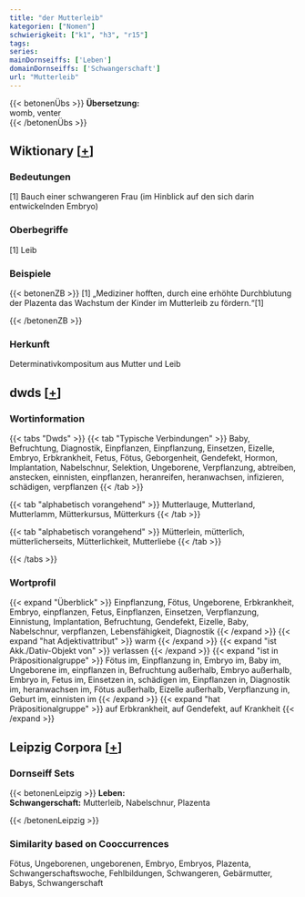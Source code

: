 ```yaml
---
title: "der Mutterleib"
kategorien: ["Nomen"]
schwierigkeit: ["k1", "h3", "r15"]
tags:
series:
mainDornseiffs: ['Leben']
domainDornseiffs: ['Schwangerschaft']
url: "Mutterleib"
---
```


{{< betonenÜbs >}}
**Übersetzung:**  
womb, venter  
{{< /betonenÜbs >}}

## Wiktionary [[+](https://de.wiktionary.org/wiki/Mutterleib)]

### Bedeutungen
[1] Bauch einer schwangeren Frau (im Hinblick auf den sich darin entwickelnden Embryo)  

### Oberbegriffe
[1] Leib  

### Beispiele
{{< betonenZB >}}
[1] „Mediziner hofften, durch eine erhöhte Durchblutung der Plazenta das Wachstum der Kinder im Mutterleib zu fördern.“[1]  

{{< /betonenZB >}}
### Herkunft
Determinativkompositum aus Mutter und Leib  



## dwds [[+](https://www.dwds.de/wb/Mutterleib)]

### Wortinformation
{{< tabs "Dwds" >}}
{{< tab "Typische Verbindungen" >}}
Baby, Befruchtung, Diagnostik, Einpflanzen, Einpflanzung, Einsetzen, Eizelle, Embryo, Erbkrankheit, Fetus, Fötus, Geborgenheit, Gendefekt, Hormon, Implantation, Nabelschnur, Selektion, Ungeborene, Verpflanzung, abtreiben, anstecken, einnisten, einpflanzen, heranreifen, heranwachsen, infizieren, schädigen, verpflanzen
{{< /tab >}}

{{< tab "alphabetisch vorangehend" >}}
Mutterlauge, Mutterland, Mutterlamm, Mütterkursus, Mütterkurs
{{< /tab >}}

{{< tab "alphabetisch vorangehend" >}}
Mütterlein, mütterlich, mütterlicherseits, Mütterlichkeit, Mutterliebe
{{< /tab >}}

{{< /tabs >}}

### Wortprofil
{{< expand "Überblick" >}} Einpflanzung, Fötus, Ungeborene, Erbkrankheit, Embryo, einpflanzen, Fetus, Einpflanzen, Einsetzen, Verpflanzung, Einnistung, Implantation, Befruchtung, Gendefekt, Eizelle, Baby, Nabelschnur, verpflanzen, Lebensfähigkeit, Diagnostik {{< /expand >}}
{{< expand "hat Adjektivattribut" >}} warm {{< /expand >}}
{{< expand "ist Akk./Dativ-Objekt von" >}} verlassen {{< /expand >}}
{{< expand "ist in Präpositionalgruppe" >}} Fötus im, Einpflanzung in, Embryo im, Baby im, Ungeborene im, einpflanzen in, Befruchtung außerhalb, Embryo außerhalb, Embryo in, Fetus im, Einsetzen in, schädigen im, Einpflanzen in, Diagnostik im, heranwachsen im, Fötus außerhalb, Eizelle außerhalb, Verpflanzung in, Geburt im, einnisten im {{< /expand >}}
{{< expand "hat Präpositionalgruppe" >}} auf Erbkrankheit, auf Gendefekt, auf Krankheit {{< /expand >}}

## Leipzig Corpora [[+](https://corpora.uni-leipzig.de/en/res?word=Mutterleib&corpusId=deu_newscrawl-public_2018)]

### Dornseiff Sets
{{< betonenLeipzig >}}
**Leben:**  
**Schwangerschaft:** Mutterleib, Nabelschnur, Plazenta  

{{< /betonenLeipzig >}}

### Similarity based on Cooccurrences
Fötus, Ungeborenen, ungeborenen, Embryo, Embryos, Plazenta, Schwangerschaftswoche, Fehlbildungen, Schwangeren, Gebärmutter, Babys, Schwangerschaft

